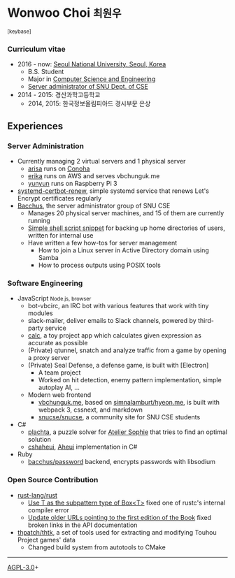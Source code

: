 Wonwoo Choi <small>최원우</small>
===

<small>
<a class="fa fa-lg fa-github" href="https://github.com/tirr-c"></a>
<a class="fa fa-lg fa-twitter" href="https://github.com/TirrTweet"></a>
[keybase]
</small>

[keybase]: https://keybase.io/vbchunguk

### Curriculum vitae

* 2016 - now: [Seoul National University, Seoul, Korea][snu]
  - B.S. Student
  - Major in [Computer Science and Engineering][cse]
  - [Server administrator of SNU Dept. of CSE][bacchus]
* 2014 - 2015: 경산과학고등학교
  * 2014, 2015: 한국정보올림피아드 경시부문 은상

[snu]: http://en.snu.ac.kr/
[cse]: https://cse.snu.ac.kr/
[bacchus]: https://bacchus.snucse.org/about/

## Experiences

### Server Administration

* Currently managing 2 virtual servers and 1 physical server
  - [arisa] runs on [Conoha]
  - [erika] runs on AWS and serves vbchunguk.me
  - [yunyun] runs on Raspberry Pi 3
* [systemd-certbot-renew], simple systemd service that renews Let's Encrypt
certificates regularly
* [Bacchus], the server administrator group of SNU CSE
  - Manages 20 physical server machines, and 15 of them are currently running
  - [Simple shell script snippet][backup.sh] for backing up home directories of
  users, written for internal use
  - Have written a few how-tos for server management
    * How to join a Linux server in Active Directory domain using Samba
    * How to process outputs using POSIX tools

[Bacchus]: https://bacchus.snucse.org/about/
[arisa]: https://arisa.vbchunguk.me/
[Conoha]: https://www.conoha.jp/
[erika]: https://arisa.vbchunguk.me/
[yunyun]: https://yunyun.vbchunguk.me/
[systemd-certbot-renew]: https://github.com/tirr-c/systemd-certbot-renew
[backup.sh]: https://gist.github.com/tirr-c/c7a972db17fdb4ac384b9abb7c92ffed

### Software Engineering

* JavaScript <small>Node.js, browser</small>
  - bot-vbcirc, an IRC bot with various features that work with tiny modules
  - slack-mailer, deliver emails to Slack channels, powered by third-party
  service
  - [calc], a toy project app which calculates given expression as accurate as
  possible
  - (Private) qtunnel, snatch and analyze traffic from a game by opening a
  proxy server
  - (Private) Seal Defense, a defense game, is built with [Electron]
    * A team project
    * Worked on hit detection, enemy pattern implementation, simple autoplay AI,
    ...
  - Modern web frontend
    * [vbchunguk.me], based on [simnalamburt/hyeon.me][hyeon.me], is built with
    webpack 3, cssnext, and markdown
    * [snucse/snucse][snucse], a community site for SNU CSE students
* C#
  - [plachta], a puzzle solver for [Atelier Sophie][sophie] that tries to find
  an optimal solution
  - [cshaheui], [Aheui] implementation in C#
* Ruby
  - [bacchus/password][password] backend, encrypts passwords with libsodium

[calc]: https://github.com/tirr-c/calc
[vbchunguk.me]: https://github.com/tirr-c/vbchunguk.me
[hyeon.me]: https://github.com/simnalamburt/hyeon.me
[snucse]: https://github.com/snucse/snucse
[plachta]: https://github.com/tirr-c/plachta
[sophie]: http://store.steampowered.com/app/527270
[cshaheui]: https://github.com/tirr-c/cshaheui
[Aheui]: https://aheui.github.io/
[password]: https://github.com/bacchus/password

### Open Source Contribution

* [rust-lang/rust][rust]
  - [Use T as the subpattern type of Box&lt;T&gt;][boxed-wild-pattern] fixed
  one of rustc's internal compiler error
  - [Update older URLs pointing to the first edition of the
  Book][fix-older-urls] fixed broken links in the API documentation
* [thpatch/thtk][thtk], a set of tools used for extracting and modifying
Touhou Project games' data
  - Changed build system from autotools to CMake

[rust]: https://github.com/rust-lang/rust
[boxed-wild-pattern]: https://github.com/rust-lang/rust/pull/42730
[struct-field-attributes]: https://github.com/rust-lang/rust/pull/42656
[fix-older-urls]: https://github.com/rust-lang/rust/pull/42623
[thtk]: https://github.com/thpatch/thtk

---

[AGPL-3.0]+

[AGPL-3.0]: https://github.com/tirr-c/vbchunguk.me/blob/master/LICENSE
